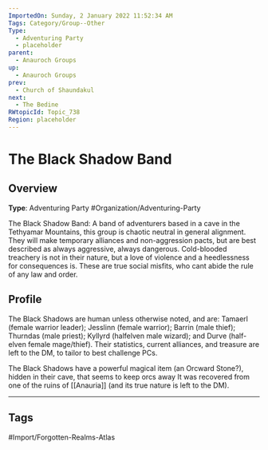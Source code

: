 ```yaml
---
ImportedOn: Sunday, 2 January 2022 11:52:34 AM
Tags: Category/Group--Other
Type:
  - Adventuring Party
  - placeholder
parent:
  - Anauroch Groups
up:
  - Anauroch Groups
prev:
  - Church of Shaundakul
next:
  - The Bedine
RWtopicId: Topic_738
Region: placeholder
---
```

# The Black Shadow Band
## Overview
**Type**: Adventuring Party
#Organization/Adventuring-Party

The Black Shadow Band: A band of adventurers based in a cave in the Tethyamar Mountains, this group is chaotic neutral in general alignment. They will make temporary alliances and non-aggression pacts, but are best described as always aggressive, always dangerous. Cold-blooded treachery is not in their nature, but a love of violence and a heedlessness for consequences is. These are true social misfits, who cant abide the rule of any law and order.

## Profile
The Black Shadows are human unless otherwise noted, and are: Tamaerl (female warrior leader); Jesslinn (female warrior); Barrin (male thief); Thurndas (male priest); Kyllyrd (halfelven male wizard); and Durve (half-elven female mage/thief). Their statistics, current alliances, and treasure are left to the DM, to tailor to best challenge PCs.

The Black Shadows have a powerful magical item (an Orcward Stone?), hidden in their cave, that seems to keep orcs away It was recovered from one of the ruins of [[Anauria]] (and its true nature is left to the DM).


---
## Tags
#Import/Forgotten-Realms-Atlas

